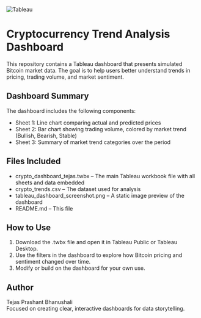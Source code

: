 ![Tableau](https://img.shields.io/badge/Tool-Tableau-blue?logo=tableau)

# Cryptocurrency Trend Analysis Dashboard

This repository contains a Tableau dashboard that presents simulated Bitcoin market data. The goal is to help users better understand trends in pricing, trading volume, and market sentiment.

## Dashboard Summary

The dashboard includes the following components:
- Sheet 1: Line chart comparing actual and predicted prices
- Sheet 2: Bar chart showing trading volume, colored by market trend (Bullish, Bearish, Stable)
- Sheet 3: Summary of market trend categories over the period

## Files Included

- crypto_dashboard_tejas.twbx – The main Tableau workbook file with all sheets and data embedded
- crypto_trends.csv – The dataset used for analysis
- tableau_dashboard_screenshot.png – A static image preview of the dashboard
- README.md – This file

## How to Use

1. Download the .twbx file and open it in Tableau Public or Tableau Desktop.
2. Use the filters in the dashboard to explore how Bitcoin pricing and sentiment changed over time.
3. Modify or build on the dashboard for your own use.

## Author

Tejas Prashant Bhanushali  
Focused on creating clear, interactive dashboards for data storytelling.
